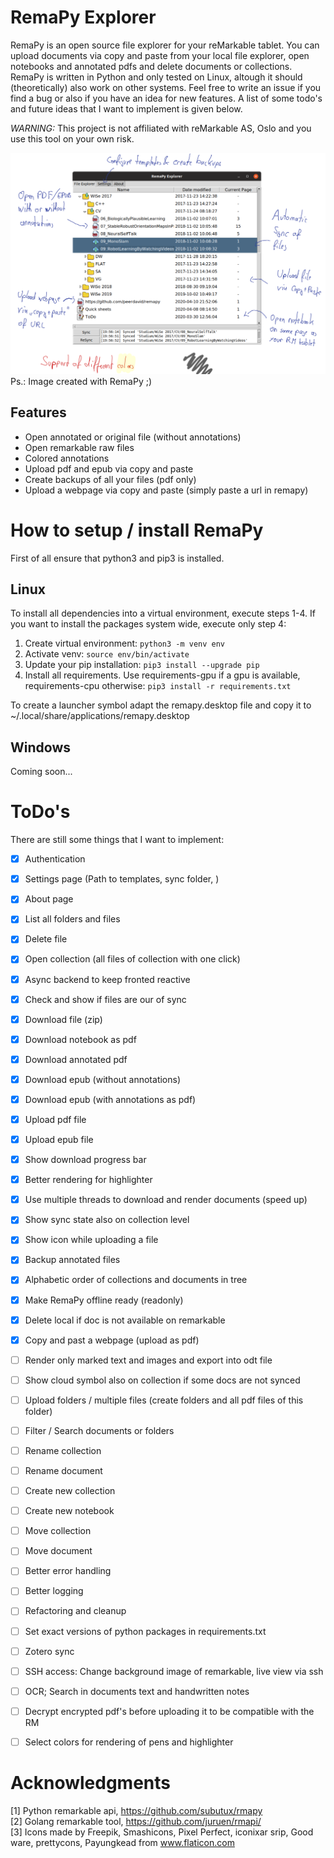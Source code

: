 # RemaPy Explorer

RemaPy is an open source file explorer for your reMarkable tablet. You can upload documents via copy and paste from your local file explorer, open notebooks and annotated pdfs and delete documents or collections. RemaPy is written in Python and only tested on Linux,
altough it should (theoretically) also work on other systems. Feel free to 
write an issue if you find a bug or also if you have an idea for new features. 
A list of some todo's and future ideas that I want to implement is given below.

*WARNING:* This project is not affiliated with reMarkable AS, Oslo and you use this tool on your own risk.

<img src="doc/explorer.png" />
Ps.: Image created with RemaPy ;)

## Features
 - Open annotated or original file (without annotations)
 - Open remarkable raw files
 - Colored annotations
 - Upload pdf and epub via copy and paste
 - Create backups of all your files (pdf only)
 - Upload a webpage via copy and paste (simply paste a url in remapy)


# How to setup / install RemaPy
First of all ensure that python3 and pip3 is installed.

## Linux
To install all dependencies into a virtual environment, execute steps 1-4. 
If you want to install the packages system wide, execute only step 4:
1. Create virtual environment: ```python3 -m venv env```
2. Activate venv: ```source env/bin/activate```
3. Update your pip installation: ```pip3 install --upgrade pip```
4. Install all requirements. Use requirements-gpu if a gpu is available, requirements-cpu otherwise: ```pip3 install -r requirements.txt```

To create a launcher symbol adapt the remapy.desktop file and copy it 
to ~/.local/share/applications/remapy.desktop


## Windows
Coming soon...


# ToDo's
There are still some things that I want to implement:

 - [x] Authentication
 - [x] Settings page (Path to templates, sync folder, )
 - [x] About page
 - [x] List all folders and files
 - [x] Delete file
 - [x] Open collection (all files of collection with one click)
 - [x] Async backend to keep fronted reactive
 - [x] Check and show if files are our of sync
 - [x] Download file (zip)
 - [x] Download notebook as pdf
 - [x] Download annotated pdf
 - [x] Download epub (without annotations)
 - [x] Download epub (with annotations as pdf)
 - [x] Upload pdf file
 - [x] Upload epub file
 - [x] Show download progress bar
 - [x] Better rendering for highlighter
 - [x] Use multiple threads to download and render documents (speed up)
 - [x] Show sync state also on collection level
 - [x] Show icon while uploading a file
 - [x] Backup annotated files
 - [x] Alphabetic order of collections and documents in tree
 - [x] Make RemaPy offline ready (readonly)
 - [x] Delete local if doc is not available on remarkable 
 - [x] Copy and past a webpage (upload as pdf)
 - [ ] Render only marked text and images and export into odt file
 - [ ] Show cloud symbol also on collection if some docs are not synced
 - [ ] Upload folders / multiple files (create folders and all pdf files of this folder)
 - [ ] Filter / Search documents or folders
 - [ ] Rename collection
 - [ ] Rename document
 - [ ] Create new collection
 - [ ] Create new notebook
 - [ ] Move collection
 - [ ] Move document
 - [ ] Better error handling
 - [ ] Better logging
 - [ ] Refactoring and cleanup
 - [ ] Set exact versions of python packages in requirements.txt
 - [ ] Zotero sync
 - [ ] SSH access: Change background image of remarkable, live view via ssh
 - [ ] OCR; Search in documents text and handwritten notes
 - [ ] Decrypt encrypted pdf's before uploading it to be compatible with the RM
 - [ ] Select colors for rendering of pens and highlighter


# Acknowledgments
[1] Python remarkable api, https://github.com/subutux/rmapy <br />
[2] Golang remarkable tool, https://github.com/juruen/rmapi/ <br />
[3] Icons made by Freepik, Smashicons, Pixel Perfect, iconixar  srip, 
Good ware, prettycons, Payungkead from www.flaticon.com <br />